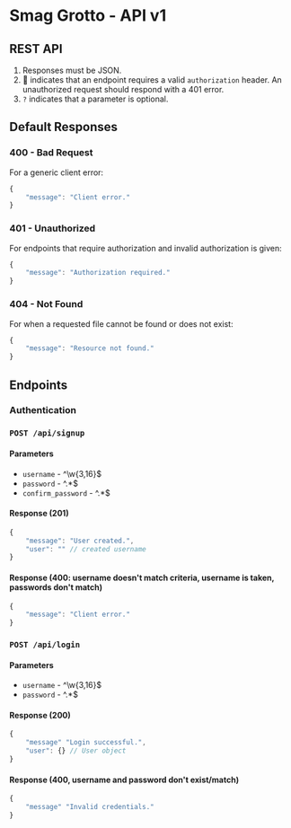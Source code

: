# Smag Grotto - API v1

## REST API
1. Responses must be JSON.
2. 🔐 indicates that an endpoint requires a valid `authorization` header. An unauthorized request should respond with a 401 error.
3. `?` indicates that a parameter is optional.

## Default Responses

### 400 - Bad Request
For a generic client error:
```js
{
	"message": "Client error."
}
```

### 401 - Unauthorized
For endpoints that require authorization and invalid authorization is given:
```js
{
	"message": "Authorization required."
}
```

### 404 - Not Found
For when a requested file cannot be found or does not exist:
```js
{
	"message": "Resource not found."
}
```

## Endpoints

### Authentication

### `POST /api/signup`
#### Parameters
- `username` - ^\w{3,16}$
- `password` - ^.*$
- `confirm_password` - ^.*$

#### Response (201)
```js
{
	"message": "User created.",
	"user": "" // created username
}
```

#### Response (400: username doesn't match criteria, username is taken, passwords don't match)
```js
{
	"message": "Client error."
}
```

### `POST /api/login`
#### Parameters
- `username` - ^\w{3,16}$
- `password` - ^.*$

#### Response (200)
```js
{
	"message" "Login successful.",
	"user": {} // User object
}
```

#### Response (400, username and password don't exist/match)
```js
{
	"message" "Invalid credentials."
}
```
